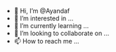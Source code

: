 - 👋 Hi, I’m @Ayandaf
- 👀 I’m interested in ...
- 🌱 I’m currently learning ...
- 💞️ I’m looking to collaborate on ...
- 📫 How to reach me ...

<!---
Ayandaf/Ayandaf is a ✨ special ✨ repository because its `README.md` (this file) appears on your GitHub profile.
You can click the Preview link to take a look at your changes.
--->
